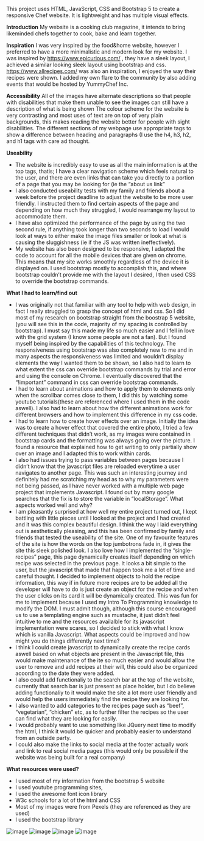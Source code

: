This project uses HTML, JavaScript, CSS and Bootstrap 5 to create a responsive Chef website. It is lightweight and has multiple visual effects.

**Introduction**
My website is a cooking club magazine, it intends to bring likeminded chefs together to cook, bake and learn together.

**Inspiration** 
I was very inspired by the food&home website, however I preferred to have a more minimalistic and modern look for my website.
I was inspired by https://www.epicurious.com/ , they have a sleek layout, I achieved a similar looking sleek layout using bootstrap and css.
https://www.allrecipes.com/ was also an inspiration, I enjoyed the way their recipes were shown. I added my own flare to the community by also adding events that would be hosted by YummyChef Inc.

**Accessibility**
All of the images have alternate descriptions so that people with disabilities that make them unable to see the images can still have a description of what is being shown 
The colour scheme for the website is very contrasting and most uses of text are on top of very plain backgrounds, this makes reading the website better for people with sight disabilities.
The different sections of my webpage use appropriate tags to show a difference between heading and paragraphs (I use the h4, h3, h2, and h1 tags with care ad thought.

**Useability**
 -  The website is incredibly easy to use as all the main information is at the top tags, thatis; I have a clear navigation scheme which feels natural to the user, and there are even links that can take you directly to a portion of a page that you may be looking for (ie the “about us link”
 - I also conducted useability tests with my family and friends about a week before the project deadline to adjust the website to be more user friendly. I instructed them to find certain aspects of the page and depending on how much they struggled, I would rearrange my layout to accommodate them.
 - I have also optimized the performance of the page by using the two second rule, if anything took longer than two seconds to load I would look at ways to either make the image files smaller or look at what is causing the sluggishness (ie if the JS was written ineffectively).
 - My website has also been designed to be responsive, I adapted the code to account for all the mobile devices that are given on chrome. This means that my site works smoothly regardless of the device it is displayed on. I used bootstrap mostly to accomplish this, and where bootstrap couldn’t provide me with the layout I desired, I then used CSS to override the bootstrap commands.

**What I had to learn/find out**
 - I was originally not that familiar with any tool to help with web design, in fact I really struggled to grasp the concept of html and css. So I did most of my research on bootstrap straight from the boostrap 5 website, (you will see this in the code, majority of my spacing is controlled by bootstrap). I must say this made my life so much easier and I fell in love with the grid system (I know some people are not a fan). But I found myself being inspired by the capabilities of this technology. The responsiveness using bootstrap was also completely new to me and in many aspects the responsiveness was limited and wouldn’t display elements the way I wanted them to be shown, so I also had to learn to what extent the css can override bootstrap commands by trial and error and using the console on Chrome. I eventually discovered that the “!important” command in css can override bootstrap commands.
 - I had to learn about animations and how to apply them to elements only when the scrollbar comes close to them, I did this by watching some youtube tutorials(these are referenced where I used them in the code aswell). I also had to learn about how the different animations work for different browsers and how to implement this difference in my css code.
 - I had to learn how to create hover effects over an image. Initially the idea was to create a hover effect that covered the entire photo, I tried a few different techniques that didn’t work, as my images were contained in bootstrap cards and the formatting was always going over the picture. I found a resource that explained how to get writing to only partially show over an image and I adapted this to work within cards.
 - I also had issues trying to pass variables between pages because I didn’t know that the javascript files are reloaded everytime a user navigates to another page. This was such an interesting journey and definitely had me scratching my head as to why my parameters were not being passed, as I have never worked with a multiple web page project that implements Javascript. I found out by many google searches that the fix is to store the variable in “localStorage”.
What aspects worked well and why?
 - I am pleasantly surprised at how well my entire project turned out, I kept battling with little pieces until I looked at the project and I had created and it was this complex beautiful design. I think the way I laid everything out is aesthetically pleasing, and this has been confirmed by family and friends that tested the useability of the site. 
One of my favourite features of the site is how the words on the top jumbotrons fade in, it gives the site this sleek polished look. I also love how I implemented the “single-recipes” page, this page dynamically creates itself depending on which recipe was selected in the previous page. It looks a bit simple to the user, but the javascript that made that happen took me a lot of time and careful thought. I decided to implement objects to hold the recipe information, this way if in future more recipes are to be added all the developer will have to do is just create an object for the recipe and when the user clicks on its card it will be dynamically created. This was fun for me to implement because I used my Intro To Programming knowledge to modify the DOM. I must admit though, although this course encouraged us to use a templating engine such as mustache, it just didn’t feel intuitive to me and the resources availalble for its javascript implementation were scares, so I decided to stick with what I know which is vanilla Javascript.
What aspects could be improved and how might you do things differently next time?
 - I think I could create javascript to dynamically create the recipe cards aswell based on what objects are present in the Javascript file, this would make maintenance of the ite so much easier and would allow the user to remove and add recipes at their will, this could also be organized acoording to the date they were added.
 - I also could add functionaliy to the search bar at the top of the website, currently that search bar is just present as place holder, but I do believe adding functionaliy to it would make the site a lot more user friendly and would help the users immediately find the recipe they are looking for.
 - I also wanted to add categories to the recipes page such as “beef”, “vegetarian”, “chicken” etc, as to further filter the recipes so the user can find what they are looking for easily.
 - I would probably want to use something like JQuery next time to modify the html, I think it would be quicker and probably easier to understand from an outside party.
 - I could also make the links to social media at the footer actually work and link to real social media pages (this would only be possible if the website was being built for a real company)

**What resources were used?**
 - I used most of my information from the bootstrap 5 website
 - I used youtube programming sites,
 - I used the awesome font icon library 
 - W3c schools for a lot of the html and CSS 
 - Most of my images were from Pexels (they are referenced as they are used)
 - I used the bootstrap library



![image](https://github.com/user-attachments/assets/d6ef6f7c-4de6-48f8-b0b7-e961a351d5fe)
![image](https://github.com/user-attachments/assets/d6cac99a-f774-434c-9fab-b66e170148dd)
![image](https://github.com/user-attachments/assets/19db6ed1-1315-4239-98c7-4a8717d13b9c)
![image](https://github.com/user-attachments/assets/fc2fe672-3668-40d4-9131-0941d0e63d79)
